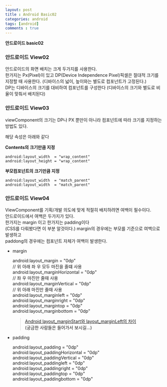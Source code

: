 ```yaml
---
layout: post
title : Android Basic02
categories: android
tags: [android]
comments : true
---
```


**안드로이드 basic02**

### 안드로이드 View02

안드로이드의 화면 배치는 크게 두가지를 사용한다.  
한가지는 Px(Pixel)이 있고 DP(Device Independence Pixel)픽셀은 절대적 크기를 지정할 때 사용한다. (디바이스의 넓이, 높이와는 별도로 컴포넌트가 고정된다.)   
DP는 디바이스의 크기를 대비하여 컴포넌트를 구성한다 (디바이스의 크기와 별도로 비율이 맞춰서 배치된다)

### 안드로이드 View03

viewComponent의 크기는 DP나 PX 뿐만이 아니라 컴포넌트에 따라 크기를 지정하는 방법도 있다.

해당 속성은 아래와 같다

**Contents의 크기만큼 지정**

    android:layout_width  = "wrap_content"
    android:layout_height = "wrap_content"

**부모컴포넌트의 크기만큼 지정**

    android:layout_width  = "match_parent"
    android:layout_width  = "match_parent"


### 안드로이드 View04

ViewComponent를 기획/개발 의도에 맞게 적절히 배치하려면 여백이 필수이다.   
안드로이드에서 여백은 두가지가 있다.   
한가지는 margin 이고 한가지는 padding이다   
(CSS를 다뤄봤다면 이 부분 알것이다.)
margin의 경우에는 부모를 기준으로 여백으로 발생하고   
paddong의 경우에는 컴포넌트 자체가 여백이 발생한다.

- margin 

    android:layout_margin           = "0dp"   
    // 위 아래 좌 우 모두 마진을 줄떄 사용  
    android:layout_marginHorizontal = "0dp"  
    // 좌 우 마진만 줄때 사용    
    android:layout_marginVertical   = "0dp"   
    // 위 아래 마진만 줄때 사용   
    android:layout_marginleft       = "0dp"   
    android:layout_marginright      = "0dp"   
    android:layout_margintop        = "0dp"   
    android:layout_marginbottom     = "0dp"

   > <a href="https://lanace.blogspot.com/2016/12/android-layoutmarginstart.html">Android layout_marginStart와 layout_marginLeft의 차이<a/>   
   (궁금한 사람들은 들어가서 보시길...)   


- padding   

    android:layout_padding           = "0dp"   
    android:layout_paddingHorizontal = "0dp"  
    android:layout_paddingVertical   = "0dp"   
    android:layout_paddingleft       = "0dp"   
    android:layout_paddingright      = "0dp"   
    android:layout_paddingtop        = "0dp"   
    android:layout_paddingbottom     = "0dp"   



